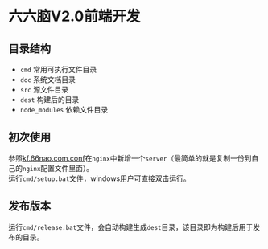 # 六六脑V2.0前端开发
## 目录结构
- `cmd` 常用可执行文件目录
- `doc` 系统文档目录
- `src` 源文件目录
- `dest` 构建后的目录
- `node_modules` 依赖文件目录

## 初次使用
参照[kf.66nao.com.conf](./kf.66nao.com.conf)在`nginx`中新增一个`server`（最简单的就是复制一份到自己的`nginx`配置文件里面）。  
运行`cmd/setup.bat`文件，windows用户可直接双击运行。
## 发布版本
运行`cmd/release.bat`文件，会自动构建生成`dest`目录，该目录即为构建后用于发布的目录。
